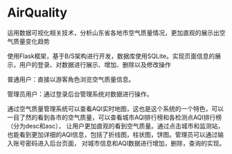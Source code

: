 # AirQuality
运用数据可视化相关技术，分析山东省各地市空气质量情况，更加直观的展示出空气质量变化趋势

使用Flask框架，基于B/S架构进行开发，数据库使用SQLite。实现页面信息的展示，用户的登录、对数据进行展示、增加、删除以及修改操作

普通用户：直接以游客角色浏览空气质量信息。

管理员用户：通过登录后台管理系统对数据进行操作。

通过空气质量管理系统可以查看AQI实时地图，这也是这个系统的一个特色，可以一目了然的看到各市的空气质量，可以查看城市AQI排行榜和各检测点AQI排行榜（分为desc和asc），
让用户更加直观的看到空气质量。通过点击城市和监测站，也能看到更加详细的AQI信息，包括了折线图，柱状图，饼图。管理员可以通过输入账号密码进入后台页面，
对城市信息和AQI数据进行增加，删除，查询的实现。
